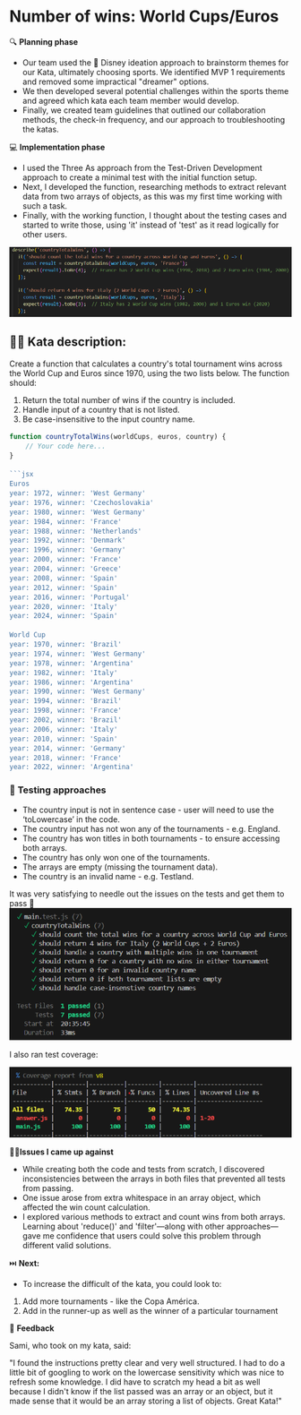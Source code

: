 # Number of wins: World Cups/Euros

🔍 **Planning phase**

- Our team used the 💫 Disney ideation approach to brainstorm themes for our Kata, ultimately choosing sports. We identified MVP 1 requirements and removed some impractical "dreamer" options.
- We then developed several potential challenges within the sports theme and agreed which kata each team member would develop.
- Finally, we created team guidelines that outlined our collaboration methods, the check-in frequency, and our approach to troubleshooting the katas.

💻 **Implementation phase**

- I used the Three As approach from the Test-Driven Development approach to create a minimal test with the initial function setup.
- Next, I developed the function, researching methods to extract relevant data from two arrays of objects, as this was my first time working with such a task.
- Finally, with the working function, I thought about the testing cases and started to write those, using 'it' instead of 'test' as it read logically for other users.

![alt text](image-1.png)

## 🥷🏻 **Kata description:** 

Create a function that calculates a country's total tournament wins across the World Cup and Euros since 1970, using the two lists below. The function should:

1. Return the total number of wins if the country is included.
2. Handle input of a country that is not listed.
3. Be case-insensitive to the input country name.

```javascript
function countryTotalWins(worldCups, euros, country) {
    // Your code here...
}

```jsx
Euros
year: 1972, winner: 'West Germany'
year: 1976, winner: 'Czechoslovakia'
year: 1980, winner: 'West Germany'
year: 1984, winner: 'France'
year: 1988, winner: 'Netherlands'
year: 1992, winner: 'Denmark'
year: 1996, winner: 'Germany'
year: 2000, winner: 'France'
year: 2004, winner: 'Greece'
year: 2008, winner: 'Spain'
year: 2012, winner: 'Spain'
year: 2016, winner: 'Portugal'
year: 2020, winner: 'Italy'
year: 2024, winner: 'Spain'

World Cup
year: 1970, winner: 'Brazil'
year: 1974, winner: 'West Germany'
year: 1978, winner: 'Argentina'
year: 1982, winner: 'Italy'
year: 1986, winner: 'Argentina'
year: 1990, winner: 'West Germany'
year: 1994, winner: 'Brazil'
year: 1998, winner: 'France'
year: 2002, winner: 'Brazil'
year: 2006, winner: 'Italy'
year: 2010, winner: 'Spain'
year: 2014, winner: 'Germany'
year: 2018, winner: 'France'
year: 2022, winner: 'Argentina' 
```
### 🧪 **Testing approaches**

- The country input is not in sentence case - user will need to use the ‘toLowercase’ in the code.
- The country input has not won any of the tournaments - e.g. England.
- The country has won titles in both tournaments - to ensure accessing both arrays.
- The country has only won one of the tournaments.
- The arrays are empty (missing the tournament data).
- The country is an invalid name - e.g. Testland.

It was very satisfying to needle out the issues on the tests and get them to pass 🎉
![alt text](image.png)

I also ran test coverage:

![alt text](image-2.png)

💪🏻**Issues I came up against**

- While creating both the code and tests from scratch, I discovered inconsistencies between the arrays in both files that prevented all tests from passing.
- One issue arose from extra whitespace in an array object, which affected the win count calculation.
- I explored various methods to extract and count wins from both arrays. Learning about 'reduce()' and 'filter'—along with other approaches—gave me confidence that users could solve this problem through different valid solutions.

⏭️ **Next:**

- To  increase the difficult of the kata, you could look to:
1. Add more tournaments - like the Copa América.
2. Add in the runner-up as well as the winner of a particular tournament


💬 **Feedback**

Sami, who took on my kata, said:

"I found the instructions pretty clear and very well structured. I had to do a little bit of googling to work on the lowercase sensitivity which was nice to refresh some knowledge. I did have to scratch my head a bit as well because I didn't know if the list passed was an array or an object, but it made sense that it would be an array storing a list of objects.
Great Kata!"


